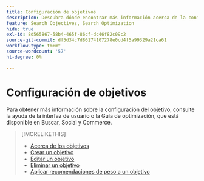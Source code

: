 ```yaml
---
title: Configuración de objetivos
description: Descubra dónde encontrar más información acerca de la configuración de objetivos.
feature: Search Objectives, Search Optimization
hide: true
exl-id: 8d565867-58b4-465f-86cf-dc46f82c09c2
source-git-commit: df5d34c7d86174107278e0cd4f5a99329a21ca61
workflow-type: tm+mt
source-wordcount: '57'
ht-degree: 0%

---
```


# Configuración de objetivos

Para obtener más información sobre la configuración del objetivo, consulte la ayuda de la interfaz de usuario o la Guía de optimización, que está disponible en Buscar, Social y Commerce.

>[!MORELIKETHIS]
>
>* [Acerca de los objetivos](objective-about.md)
>* [Crear un objetivo](objective-create.md)
>* [Editar un objetivo](objective-edit.md)
>* [Eliminar un objetivo](objective-delete.md)
>* [Aplicar recomendaciones de peso a un objetivo](objective-apply-weight-recommendations.md)
